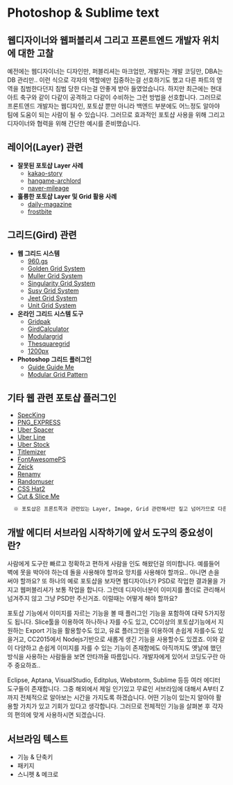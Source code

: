 # Photoshop & Sublime text

## 웹디자이너와 웹퍼블리셔 그리고 프론트엔드 개발자 위치에 대한 고찰
예전에는 웹디자이너는 디자인만, 퍼블리셔는 마크업만, 개발자는 개발 코딩만, DBA는 DB 관리만..
이런 식으로 각자의 역할에만 집중하는걸 선호하기도 했고 다른 파트의 영역을 침범한다던지 침범 당한 다는걸
안좋게 받아 들였었습니다. 하지만 최근에는 현대 아트 축구와 같이 다같이 공격하고 다같이 수비하는 그런 방법을 선호합니다. 그러므로 프론트엔드 개발자는 웹디자인, 포토샵 뿐만 아니라 백엔드 부분에도 어느정도 알아야 팀에 도움이 되는 사람이 될 수 있습니다. 그러므로 효과적인 포토샵 사용을 위해 그리고 디자이너와 협력을 위해 간단한 예시를 준비했습니다.

## 레이어(Layer) 관련
- **잘못된 포토샵 Layer 사례**
  - [kakao-story](../Resources/img/kakao-story.png)
  - [hangame-archlord](../Resources/img/hangame-archlord.png)
  - [naver-mileage](../Resources/img/naver-mileage.png)
- **훌륭한 포토샵 Layer 및 Grid 활용 사례**
  - [daily-magazine](../Resources/img/daily-magazine.png)
  - [frostbite](../Resources/img/frostbite.png)

## 그리드(Gird) 관련
- **웹 그리드 시스템**
  - [960.gs](http://960.gs/)
  - [Golden Grid System](http://www.jonikorpi.com/golden-grid-system/)
  - [Muller Grid System](http://muellergridsystem.com/)
  - [Singularity Grid System](http://singularity.gs/)
  - [Susy Grid System](http://susy.oddbird.net/)
  - [Jeet Grid System](http://jeet.gs/)
  - [Unit Grid System](http://unit.gs/)
- **온라인 그리드 시스템 도구**
  - [Gridpak](http://gridpak.com/)
  - [GirdCalculator](http://gridcalculator.dk/)
  - [Modulargrid](http://modulargrid.org/#app)
  - [Thesquaregrid](http://thesquaregrid.com/)
  - [1200px](http://1200px.com/)
- **Photoshop 그리드 플러그인**
  - [Guide Guide Me](http://guideguide.me/)
  - [Modular Grid Pattern](http://modulargrid.org/#panel)

## 기타 웹 관련 포토샵 플러그인
- [SpecKing](http://www.wuwacorp.com/specking/)
- [PNG_EXPRESS](http://www.pngexpress.com/)
- [Uber Spacer](http://uberplugins.cc/)
- [Uber Line](http://uberplugins.cc/uberline-plugin-for-photoshop/)
- [Uber Stock](http://uberplugins.cc/uberstock-plugin-for-photoshop/)
- [Titlemizer](http://titlemizer.levits.ky/)
- [FontAwesomePS](http://creativedo.co/FontAwesomePS)
- [Zeick](https://gumroad.com/l/Zeick)
- [Renamy](http://www.klaia.com/Renamy/)
- [Randomuser](https://randomuser.me/photoshop)
- [CSS Hat2](http://csshat.com/)
- [Cut & Slice Me](http://www.cutandslice.me/)

```md
  ※ 포토샵은 프론트쪽과 관련있는 Layer, Image, Grid 관련해서만 짚고 넘어가므로 다른 기타부분은 자세히 다루지 않습니다.
```

## 개발 에디터 서브라임 시작하기에 앞서 도구의 중요성이란?
사람에게 도구란 빠르고 정확하고 편하게 사람을 인도 해왔던걸 의미합니다.
예를들어 벽에 못을 박아야 하는데 돌을 사용해야 할까요 망치를 사용해야 할까요.. 아니면 손을 써야 할까요?
또 하나의 예로 포토샵을 보자면 웹디자이너가 PSD로 작업한 결과물을 가지고 웹퍼블리셔가 보통 작업을 합니다.
그런데 디자이너분이 이미지를 폴더로 관리해서 넘겨주지 않고 그냥 PSD만 주신거죠.
이럴때는 어떻게 해야 할까요?

포토샵 기능에서 이미지를 자르는 기능을 볼 때 플러그인 기능을 포함하여 대략 5가지정도 됩니다.
Slice툴을 이용하여 하나하나 자를 수도 있고, CC이상의 포토샵기능에서 지원하는 Export 기능을 활용할수도 있고,
유료 플러그인을 이용하여 손쉽게 자를수도 있을거고,  CC2015에서 Nodejs기반으로 새롭게 생긴 기능을 사용할수도 있겠죠.
이와 같이 다양하고 손쉽게 이미지를 자를 수 있는 기능이 존재함에도 아직까지도 옛날에 했던 방식을 사용하는 사람들을 보면 안타까울 따름입니다.
개발자에게 있어서 코딩도구란 아주 중요하죠..

Eclipse, Aptana, VisualStudio, Editplus, Webstorm, Sublime 등등 여러 에디터 도구들이 존재합니다.
그중 해외에서 제일 인기있고 무료인 서브라임에 대해서 A부터 Z까지 전체적으로 알아보는 시간을 가지도록 하겠습니다.
어떤 기능이 있는지 알아야 활용할 가치가 있고 기회가 있다고 생각합니다. 그러므로 전체적인 기능을 살펴본 후 각자의 편의에 맞게 사용하시면 되겠습니다.

## 서브라임 텍스트
- 기능 & 단축키
- 패키지
- 스니펫 & 메크로